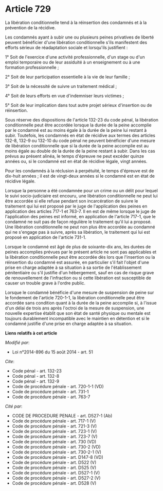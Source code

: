 # Article 729

La libération conditionnelle tend à la réinsertion des condamnés et à la prévention de la récidive. 

Les condamnés ayant à subir une ou plusieurs peines privatives de liberté peuvent bénéficier d'une libération conditionnelle
s'ils manifestent des efforts sérieux de réadaptation sociale et lorsqu'ils justifient : 

1° Soit de l'exercice d'une activité professionnelle, d'un stage ou d'un emploi temporaire ou de leur assiduité à un
enseignement ou à une formation professionnelle ; 

2° Soit de leur participation essentielle à la vie de leur famille ; 

3° Soit de la nécessité de suivre un traitement médical ; 

4° Soit de leurs efforts en vue d'indemniser leurs victimes ; 

5° Soit de leur implication dans tout autre projet sérieux d'insertion ou de réinsertion. 

Sous réserve des dispositions de l'article 132-23 du code pénal, la libération conditionnelle peut être accordée lorsque la
durée de la peine accomplie par le condamné est au moins égale à la durée de la peine lui restant à subir. Toutefois, les
condamnés en état de récidive aux termes des articles 132-8, 132-9 ou 132-10 du code pénal ne peuvent bénéficier d'une mesure
de libération conditionnelle que si la durée de la peine accomplie est au moins égale au double de la durée de la peine
restant à subir. Dans les cas prévus au présent alinéa, le temps d'épreuve ne peut excéder quinze années ou, si le condamné
est en état de récidive légale, vingt années. 

Pour les condamnés à la réclusion à perpétuité, le temps d'épreuve est de dix-huit années ; il est de vingt-deux années si le
condamné est en état de récidive légale. 

Lorsque la personne a été condamnée pour un crime ou un délit pour lequel le suivi socio-judiciaire est encouru, une
libération conditionnelle ne peut lui être accordée si elle refuse pendant son incarcération de suivre le traitement qui lui
est proposé par le juge de l'application des peines en application des articles 717-1 et 763-7. Il en est de même lorsque le
juge de l'application des peines est informé, en application de l'article 717-1, que le condamné ne suit pas de façon
régulière le traitement qu'il lui a proposé. Une libération conditionnelle ne peut non plus être accordée au condamné qui ne
s'engage pas à suivre, après sa libération, le traitement qui lui est proposé en application de l'article 731-1. 

Lorsque le condamné est âgé de plus de soixante-dix ans, les durées de peines accomplies prévues par le présent article ne
sont pas applicables et la libération conditionnelle peut être accordée dès lors que l'insertion ou la réinsertion du
condamné est assurée, en particulier s'il fait l'objet d'une prise en charge adaptée à sa situation à sa sortie de
l'établissement pénitentiaire ou s'il justifie d'un hébergement, sauf en cas de risque grave de renouvellement de
l'infraction ou si cette libération est susceptible de causer un trouble grave à l'ordre public. 

Lorsque le condamné bénéficie d'une mesure de suspension de peine sur le fondement de l'article 720-1-1, la libération
conditionnelle peut être accordée sans condition quant à la durée de la peine accomplie si, à l'issue d'un délai de trois ans
après l'octroi de la mesure de suspension, une nouvelle expertise établit que son état de santé physique ou mentale est
toujours durablement incompatible avec le maintien en détention et si le condamné justifie d'une prise en charge adaptée à sa
situation.

**Liens relatifs à cet article**

_Modifié par_:

  - Loi n°2014-896 du 15 août 2014 - art. 51

_Cite_:

  - Code pénal - art. 132-23
  - Code pénal - art. 132-8
  - Code pénal - art. 132-9
  - Code de procédure pénale - art. 720-1-1 (VD)
  - Code de procédure pénale - art. 731-1
  - Code de procédure pénale - art. 763-7

_Cité par_:

  - CODE DE PROCEDURE PENALE - art. D527-1 (Ab)
  - Code de procédure pénale - art. 717-1 (V)
  - Code de procédure pénale - art. 721-3 (V)
  - Code de procédure pénale - art. 723-1 (V)
  - Code de procédure pénale - art. 723-7 (V)
  - Code de procédure pénale - art. 730 (VD)
  - Code de procédure pénale - art. 730-2 (VD)
  - Code de procédure pénale - art. 730-2-1 (V)
  - Code de procédure pénale - art. D147-8 (VD)
  - Code de procédure pénale - art. D522 (V)
  - Code de procédure pénale - art. D525 (V)
  - Code de procédure pénale - art. D527-1 (V)
  - Code de procédure pénale - art. D527-2 (V)
  - Code de procédure pénale - art. D528 (V)
